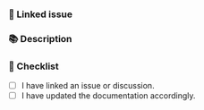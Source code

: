 <!---
☝️ PR title should follow conventional commits (https://conventionalcommits.org)
Here are the available types:

- breaking (fix or feature that would cause existing functionality to change) 💥
- feat (a non-breaking change that adds functionality) ✨
- fix (a non-breaking change that fixes an issue) 🐞
- build (changes that affect the build system or external dependencies) 🏗
- ci (changes to our CI configuration files and scripts) 🚀
- docs (updates to the documentation or readme) 📖
- enhancement (improving an existing functionality) 🌈
- chore (updates to the build process or auxiliary tools and libraries) 📦
- perf (a code change that improves performance) ⚡️
- style (changes that do not affect the meaning of the code) 💅
- tests (adding or updating tests) 🧪
- refactor (a code change that neither fixes a bug nor adds a feature) 🛠
- revert (reverts a previous commit) 🔄

we can also use the following scopes:
- app
- cli
- docs

-->

### 🔗 Linked issue

<!-- If it resolves an open issue, please link the issue here. For example "Resolves #123" -->

### 📚 Description

<!-- Describe your changes in detail -->
<!-- Why is this change required? What problem does it solve? -->

### 📝 Checklist

<!-- Put an `x` in all the boxes that apply. -->
<!-- If your change requires a documentation PR, please link it appropriately -->
<!-- If you're unsure about any of these, don't hesitate to ask. We're here to help! -->

- [ ] I have linked an issue or discussion.
- [ ] I have updated the documentation accordingly.
